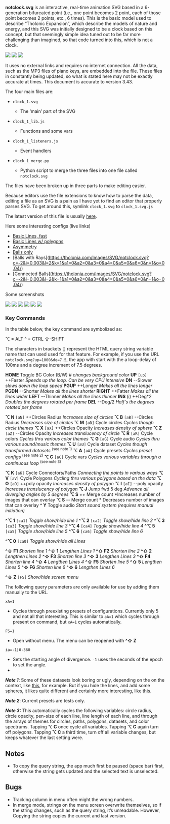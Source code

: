 **notclock.svg** is an interactive, real-time animation SVG based in a 6-generation bifurcated point (i.e., one point becomes 2 point, each of those point becomes 2 points, etc., 6 times).  This is the basic model used to describe “Tholonic Expansion”, which describe the models of nature and energy, and this SVG was initially designed to be a clock based on this concept, but that seemingly simple idea tuned out to be far more challenging than imagined, so that code turned into this, which is not a clock.

<img src="images/growth_15deg.jpg"/>

<img src="images/bothsides.png"/>

<img src="images/lightning-3.png"/>

It uses no external links and requires no internet connection.  All the data, such as the MP3 files of piano keys, are embedded into the file.  These files in constantly being updated, so what is stated here may not be exactly accurate at times.  This document is accurate to version 3.43.

The four main files are:

- `clock_1.svg`
  - The ‘main’ part of the SVG

- `clock_1_lib.js`
  - Functions and some vars

- `clock_1_listeners.js`
  - Event handlers

- `clock_1_merge.py`
  - Python script to merge the three files into one file called `notclock.svg`


The files have been broken up in three parts to make editing easier.

Because editors use the file extensions to know how to parse the data, editing a file as an SVG is a pain as I have yet to find an editor that properly parses SVG.  To get around this, symlink `clock_1.svg` to `clock_1.svg.js` 

The latest version of this file is usually [here](https://tholonia.com/Images/SVG/notclock.svg).

Here some interesting configs (live links)

- [Basic Lines, fast](https://tholonia.com/Images/SVG/notclock.svg?c=10&i=0.234375&l=0&k=0&q=1&a1=1&a2=1&a3=1&a4=1&a5=1&a6=1&n=0&o=1&g=1&p=1&a=0)
- [Basic Lines w/ polygons](https://tholonia.com/Images/SVG/notclock.svg?c=10&i=0.0146484375&l=0&k=0&q=1&a1=1&a2=1&a3=1&a4=1&a5=1&a6=1&n=1&o=1&g=1&p=1&a=0)
- [Asymmetry](https://tholonia.com/Images/SVG/notclock.svg?c=1000&i=7.5&l=2&k=1&q=1&a1=0&a2=0&a3=1&a4=1&a5=1&a6=1&n=0&o=1&g=1&p=1&a=4)
- [Balls only](https://tholonia.com/Images/SVG/notclock.svg?c=10&i=0.0146484375&l=5&k=0&q=0&n=5&o=1&g=1&p=16&a=0)
- [Balls with Rays](https://tholonia.com/Images/SVG/notclock.svg?c=-2&i=0.003&l=2&k=1&a1=0&a2=0&a3=0&a4=0&a5=0&a6=0&n=1&o=0.04\)
- [Connected Balls](https://tholonia.com/Images/SVG/notclock.svg?c=-2&i=0.003&l=2&k=1&a1=0&a2=0&a3=0&a4=0&a5=0&a6=0&n=1&o=0.04\)

Some screenshots

<img src="images/clock_balls.png"/>

<img src="images/clock_basic_lines_w_poly.png"/>

<img src="images/clock_multi1.png"/>

<img src="images/clock_multi2.png"/>

<img src="images/clock_multi3.png"/>

<img src="images/clock_polyballs.png"/>

### Key Commands
In the table below, the key command are symbolized as:

⌥ = ALT
^ = CTRL
⇧-SHIFT

The characters in brackets [] represent the HTML query string variable name that can used used for that feature.  For example, if you use the URL `notclock.svg?up=1000&de=7.5`, the app with start with the a loop-delay of 100ms and a degree increment of 7.5 degrees.

**HOME**   Toggle BG Color (B/W)   # *changes background color*
**UP** `[up]`    ++Faster             *Speeds up the loop.  Can be very CPU intensive*
**DN**                --Slower              *slows down the loop speed*
**PGUP**           ++Longer            *Makes all the lines longer*
**PGDN**           --Shorter             *Makes all the lines shorter*
**RIGHT**          ++Fatter             *Makes all the lines wider*
**LEFT**             --Thinner            *Makes all the lines thinner*
**INS** (i)            ++Deg\*2           *Doubles the degrees rotated per frame*
**DEL**                --Deg/2              *Half's the degrees rotated per frame*

**⌥ N** `[aN]`   ++Circles Radius      *Increases size of circles*
**⌥ B** `[aB]`    --Circles Radius        *Decreases size of circles*
**⌥ M** `[aD]`      Cycle circles         *Cycles though circle themes* 
**⌥ X** `[aX]`  ++Circles Opacity     *Increases density of sphere*
**⌥ Z** `[aZ]`   --Circles Opacity       *Increases translucency of circle*
**⌥ R** `[aR]`      Cycle colors          *Cycles thru various color themes*
**⌥ G** `[aG]`      Cycle audio           *Cycles thru various sound/music themes*
**⌥ U** `[aU]`      Cycle dataset         *Cycles though transformed datasets* <sup>(see note 1)</sup>
**⌥ A** `[aA]`      Cycle presets          *Cycles preset configs* <sup>(see note 2)</sup>
**⌥ C** `[aC]`      Cycle vars              *Cycles various variables through a continuous loop* <sup>(see note 3)</sup>

**⌥ K** `[aK]`      Cycle Connectors/Paths   *Connecting the points in various ways*
**⌥ V** `[aV]`      Cycle Polygons      *Cycling thru various polygons based on the data*
**⌥ O** `[aO]`    ++poly opacity         *Increases density of polygon*
**⌥ I** `[aI]`       --poly opacity         *Increases translucency of polygon*
**⌥ J**                      Jump fwd 5 deg     *Advance all diverging angles by 5 degrees*
**⌥ S**                      ++ Merge count     *Increases number of images that can overlay
**⌥ S**                      -- Merge count       * Decreases number of images that can overlay
**^ Y**                       Toggle audio           *Start sound system (requires manual initiation)*

**^⌥  1** `[ca1]`   *Toggle show/hide line 1*
**^⌥  2** `[ca2]`   *Toggle show/hide line 2*
**^⌥  3** `[ca3]`   *Toggle show/hide line 3*
**^⌥  4** `[ca4]`   *Toggle show/hide line 4*
**^⌥  5** `[ca5]`   *Toggle show/hide line 5*
**^⌥  6** `[ca6]`  *Toggle show/hide line 6*

**^⌥ 0**  `[ca0]` *Toggle show/hide all Lines*

**^⇧ F1**   *Shorten line 1*		**^⇧ 1**    *Lengthen Lines 1*
**^⇧ F2**   *Shorten line 2*		**^⇧ 2**    *Lengthen Lines 2*
**^⇧ F3**   *Shorten line 3*		**^⇧ 3**    *Lengthen Lines 3*
**^⇧ F4**   *Shorten line 4*		**^⇧ 4**    *Lengthen Lines 4*
**^⇧ F5**   *Shorten line 5*		**^⇧ 5**    *Lengthen Lines 5*
**^⇧ F6**   *Shorten line 6*		**^⇧ 6**    *Lengthen Lines 6*

**^⇧ Z** `[FS]`  *Show/hide screen menu*

The following query parameters are only available for use by adding them manually to the URL.

```xA=1``` 
- Cycles through preexisting presets of configurations.  Currently only 5 and not all that interesting.  This is similar to ```aA=1``` which cycles through present on command, but ```xA=1``` cycles automatically.

```FS=1```
- Open without menu.  The menu can be reopened with **^⇧ Z**

```ia=-1|0-360```
- Sets the starting angle of divergence.  `-1` uses the seconds of the epoch to set the angle.
-

***Note 1***: Some of these datasets look boring or ugly, depending on the on the context, like [this](https://tholonia.com/Images/SVG/notclock.svg??up=1000&de=57.29577951308232&aN=0&aR=0&aV=0&aO=1&aG=1&aX=1&aK=0&aU=2&aA=0&aC=0&aM=0&aS=0), for example.  But if you hide the lines, and add some spheres, it likes quite different and certainly more interesting, like [this](https://tholonia.com/Images/SVG/notclock.svg??up=1000&de=57.29577951308232&aN=14&aR=0&a0=0&aV=0&aO=1&aG=1&aX=1&aK=0&aU=2&aA=0&aC=0&aM=1&aS=0).

***Note 2***: Current presets are tests only.

***Note 3:*** This automatically cycles the following variables: circle radius, circle opacity, pen-size of each line, line length of each line, and through the arrays of themes for circles, paths, polygons, datasets, and color spectrums.  Tapping **⌥ C** once cycle all variables.  Tapping **⌥ C** again turn off polygons.  Tapping **⌥ C** a third time, turn off all variable changes, but keeps whatever the last setting were.

## Notes

- To copy the query string, the app much first be paused (space bar) first, otherwise the string gets updated and the selected text is unselected.

## Bugs

- Tracking column in menu often might the wrong numbers.
- In merge mode, strings on the menu screen overwrite themselves, so if the string changes, such as the query string, it’s unreadable.  However, Copying the string copies the current and last version.
